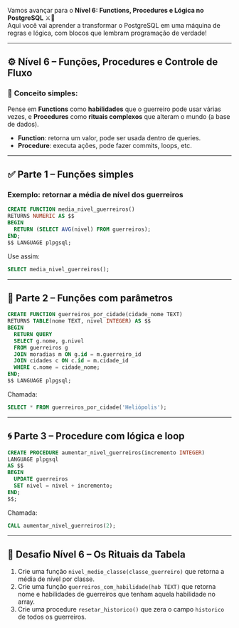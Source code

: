 Vamos avançar para o **Nível 6: Functions, Procedures e Lógica no PostgreSQL** ⚔️🧠  
Aqui você vai aprender a transformar o PostgreSQL em uma máquina de regras e lógica, com blocos que lembram programação de verdade!

---

## ⚙️ **Nível 6 – Funções, Procedures e Controle de Fluxo**

### 🧠 **Conceito simples:**
Pense em **Functions** como **habilidades** que o guerreiro pode usar várias vezes, e **Procedures** como **rituais complexos** que alteram o mundo (a base de dados).

- **Function**: retorna um valor, pode ser usada dentro de queries.
- **Procedure**: executa ações, pode fazer commits, loops, etc.

---

## ✅ **Parte 1 – Funções simples**

### Exemplo: retornar a média de nível dos guerreiros

```sql
CREATE FUNCTION media_nivel_guerreiros()
RETURNS NUMERIC AS $$
BEGIN
  RETURN (SELECT AVG(nivel) FROM guerreiros);
END;
$$ LANGUAGE plpgsql;
```

Use assim:
```sql
SELECT media_nivel_guerreiros();
```

---

## 🔁 **Parte 2 – Funções com parâmetros**

```sql
CREATE FUNCTION guerreiros_por_cidade(cidade_nome TEXT)
RETURNS TABLE(nome TEXT, nivel INTEGER) AS $$
BEGIN
  RETURN QUERY
  SELECT g.nome, g.nivel
  FROM guerreiros g
  JOIN moradias m ON g.id = m.guerreiro_id
  JOIN cidades c ON c.id = m.cidade_id
  WHERE c.nome = cidade_nome;
END;
$$ LANGUAGE plpgsql;
```

Chamada:
```sql
SELECT * FROM guerreiros_por_cidade('Heliópolis');
```

---

## 🌀 **Parte 3 – Procedure com lógica e loop**

```sql
CREATE PROCEDURE aumentar_nivel_guerreiros(incremento INTEGER)
LANGUAGE plpgsql
AS $$
BEGIN
  UPDATE guerreiros
  SET nivel = nivel + incremento;
END;
$$;
```

Chamada:
```sql
CALL aumentar_nivel_guerreiros(2);
```

---

## 🧪 **Desafio Nível 6 – Os Rituais da Tabela**

1. Crie uma função `nivel_medio_classe(classe_guerreiro)` que retorna a média de nível por classe.
2. Crie uma função `guerreiros_com_habilidade(hab TEXT)` que retorna nome e habilidades de guerreiros que tenham aquela habilidade no array.
3. Crie uma procedure `resetar_historico()` que zera o campo `historico` de todos os guerreiros.